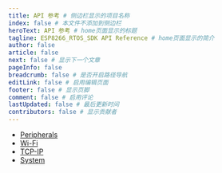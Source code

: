 ```yaml
---
title: API 参考 # 侧边栏显示的项目名称
index: false # 本文件不添加到侧边栏
heroText: API 参考 # home页面显示的标题
tagline: ESP8266_RTOS_SDK API Reference # home页面显示的简介
author: false
article: false
next: false # 显示下一个文章
pageInfo: false
breadcrumb: false # 是否开启路径导航
editLink: false # 启用编辑页面
footer: false # 显示页脚
comment: false # 启用评论
lastUpdated: false # 最后更新时间
contributors: false # 显示贡献者
---
```

- [Peripherals](./Peripherals/)
- [Wi-Fi](./Wi-Fi/)
- [TCP-IP](./TCP-IP/)
- [System](./System/)
